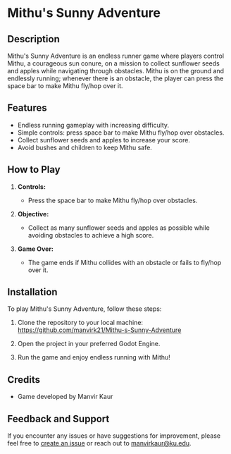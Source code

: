 # Mithu's Sunny Adventure

## Description

Mithu's Sunny Adventure is an endless runner game where players control Mithu, a courageous sun conure, on a mission to collect sunflower seeds and apples while navigating through obstacles. Mithu is on the ground and endlessly running; whenever there is an obstacle, the player can press the space bar to make Mithu fly/hop over it.

## Features

- Endless running gameplay with increasing difficulty.
- Simple controls: press space bar to make Mithu fly/hop over obstacles.
- Collect sunflower seeds and apples to increase your score.
- Avoid bushes and children to keep Mithu safe.

## How to Play

1. **Controls:**
   - Press the space bar to make Mithu fly/hop over obstacles.

2. **Objective:**
   - Collect as many sunflower seeds and apples as possible while avoiding obstacles to achieve a high score.

3. **Game Over:**
   - The game ends if Mithu collides with an obstacle or fails to fly/hop over it.

## Installation

To play Mithu's Sunny Adventure, follow these steps:

1. Clone the repository to your local machine:
    https://github.com/manvirk21/Mithu-s-Sunny-Adventure

2. Open the project in your preferred Godot Engine.

3. Run the game and enjoy endless running with Mithu!

## Credits

- Game developed by Manvir Kaur

## Feedback and Support

If you encounter any issues or have suggestions for improvement, please feel free to [create an issue](https://github.com/manvirk21/Mithu-s-Sunny-Adventure/issues) or reach out to manvirkaur@ku.edu.
